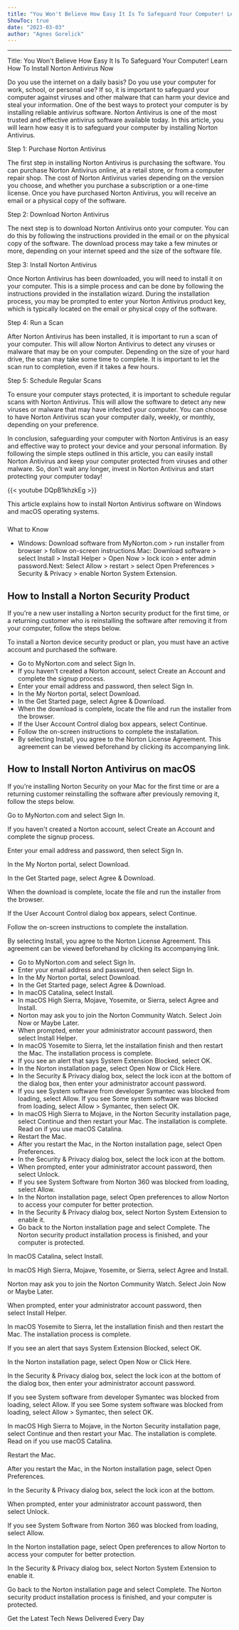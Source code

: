 ```yaml
---
title: "You Won't Believe How Easy It Is To Safeguard Your Computer! Learn How To Install Norton Antivirus Now"
ShowToc: true 
date: "2023-03-03"
author: "Agnes Gorelick"
---
```

*****
Title: You Won't Believe How Easy It Is To Safeguard Your Computer! Learn How To Install Norton Antivirus Now

Do you use the internet on a daily basis? Do you use your computer for work, school, or personal use? If so, it is important to safeguard your computer against viruses and other malware that can harm your device and steal your information. One of the best ways to protect your computer is by installing reliable antivirus software. Norton Antivirus is one of the most trusted and effective antivirus software available today. In this article, you will learn how easy it is to safeguard your computer by installing Norton Antivirus.

Step 1: Purchase Norton Antivirus

The first step in installing Norton Antivirus is purchasing the software. You can purchase Norton Antivirus online, at a retail store, or from a computer repair shop. The cost of Norton Antivirus varies depending on the version you choose, and whether you purchase a subscription or a one-time license. Once you have purchased Norton Antivirus, you will receive an email or a physical copy of the software.

Step 2: Download Norton Antivirus

The next step is to download Norton Antivirus onto your computer. You can do this by following the instructions provided in the email or on the physical copy of the software. The download process may take a few minutes or more, depending on your internet speed and the size of the software file.

Step 3: Install Norton Antivirus

Once Norton Antivirus has been downloaded, you will need to install it on your computer. This is a simple process and can be done by following the instructions provided in the installation wizard. During the installation process, you may be prompted to enter your Norton Antivirus product key, which is typically located on the email or physical copy of the software.

Step 4: Run a Scan

After Norton Antivirus has been installed, it is important to run a scan of your computer. This will allow Norton Antivirus to detect any viruses or malware that may be on your computer. Depending on the size of your hard drive, the scan may take some time to complete. It is important to let the scan run to completion, even if it takes a few hours.

Step 5: Schedule Regular Scans

To ensure your computer stays protected, it is important to schedule regular scans with Norton Antivirus. This will allow the software to detect any new viruses or malware that may have infected your computer. You can choose to have Norton Antivirus scan your computer daily, weekly, or monthly, depending on your preference.

In conclusion, safeguarding your computer with Norton Antivirus is an easy and effective way to protect your device and your personal information. By following the simple steps outlined in this article, you can easily install Norton Antivirus and keep your computer protected from viruses and other malware. So, don't wait any longer, invest in Norton Antivirus and start protecting your computer today!

{{< youtube DQpB1khzkEg >}} 




This article explains how to install Norton Antivirus software on Windows and macOS operating systems.

 
### 
What to Know
 
- Windows: Download software from MyNorton.com > run installer from browser > follow on-screen instructions.Mac: Download software > select Install > Install Helper > Open Now > lock icon > enter admin password.Next: Select Allow > restart > select Open Preferences > Security & Privacy > enable Norton System Extension.

 
##   How to Install a Norton Security Product  
 

If you're a new user installing a Norton security product for the first time, or a returning customer who is reinstalling the software after removing it from your computer, follow the steps below. 

 
To install a Norton device security product or plan, you must have an active account and purchased the software.
 
- Go to MyNorton.com and select Sign In.
 - If you haven't created a Norton account, select Create an Account and complete the signup process.
 - Enter your email address and password, then select Sign In.
 - In the My Norton portal, select Download.
 - In the Get Started page, select Agree & Download.
 - When the download is complete, locate the file and run the installer from the browser.
 - If the User Account Control dialog box appears, select Continue.
 - Follow the on-screen instructions to complete the installation.
 - By selecting Install, you agree to the Norton License Agreement. This agreement can be viewed beforehand by clicking its accompanying link.

 
##   How to Install Norton Antivirus on macOS  
 

If you're installing Norton Security on your Mac for the first time or are a returning customer reinstalling the software after previously removing it, follow the steps below.

 

Go to MyNorton.com and select Sign In.

 
If you haven't created a Norton account, select Create an Account and complete the signup process.
 

Enter your email address and password, then select Sign In.

 

In the My Norton portal, select Download.

 

In the Get Started page, select Agree & Download.

 

When the download is complete, locate the file and run the installer from the browser.

 

If the User Account Control dialog box appears, select Continue.

 

Follow the on-screen instructions to complete the installation.

 
By selecting Install, you agree to the Norton License Agreement. This agreement can be viewed beforehand by clicking its accompanying link.
 
- Go to MyNorton.com and select Sign In.
 - Enter your email address and password, then select Sign In.
 - In the My Norton portal, select Download.
 - In the Get Started page, select Agree & Download.
 - In macOS Catalina, select Install.
 - In macOS High Sierra, Mojave, Yosemite, or Sierra, select Agree and Install.
 - Norton may ask you to join the Norton Community Watch. Select Join Now or Maybe Later.
 - When prompted, enter your administrator account password, then select Install Helper.
 - In macOS Yosemite to Sierra, let the installation finish and then restart the Mac. The installation process is complete.
 - If you see an alert that says System Extension Blocked, select OK.
 - In the Norton installation page, select Open Now or Click Here.
 - In the Security & Privacy dialog box, select the lock icon at the bottom of the dialog box, then enter your administrator account password.
 - If you see System software from developer Symantec was blocked from loading, select Allow. If you see Some system software was blocked from loading, select Allow > Symantec, then select OK.
 - In macOS High Sierra to Mojave, in the Norton Security installation page, select Continue and then restart your Mac. The installation is complete. Read on if you use macOS Catalina.
 - Restart the Mac.
 - After you restart the Mac, in the Norton installation page, select Open Preferences.
 - In the Security & Privacy dialog box, select the lock icon at the bottom.
 - When prompted, enter your administrator account password, then select Unlock.
 - If you see System Software from Norton 360 was blocked from loading, select Allow.
 - In the Norton installation page, select Open preferences to allow Norton to access your computer for better protection.
 - In the Security & Privacy dialog box, select Norton System Extension to enable it.
 - Go back to the Norton installation page and select Complete. The Norton security product installation process is finished, and your computer is protected.

 

In macOS Catalina, select Install.

 
In macOS High Sierra, Mojave, Yosemite, or Sierra, select Agree and Install.
 

Norton may ask you to join the Norton Community Watch. Select Join Now or Maybe Later.

 

When prompted, enter your administrator account password, then select Install Helper.

 
In macOS Yosemite to Sierra, let the installation finish and then restart the Mac. The installation process is complete.
 

If you see an alert that says System Extension Blocked, select OK.

 

In the Norton installation page, select Open Now or Click Here.

 

In the Security & Privacy dialog box, select the lock icon at the bottom of the dialog box, then enter your administrator account password.

 

If you see System software from developer Symantec was blocked from loading, select Allow. If you see Some system software was blocked from loading, select Allow > Symantec, then select OK.

 
In macOS High Sierra to Mojave, in the Norton Security installation page, select Continue and then restart your Mac. The installation is complete. Read on if you use macOS Catalina.
 

Restart the Mac.

 

After you restart the Mac, in the Norton installation page, select Open Preferences.

 

In the Security & Privacy dialog box, select the lock icon at the bottom.

 

When prompted, enter your administrator account password, then select Unlock.

 

If you see System Software from Norton 360 was blocked from loading, select Allow.

 

In the Norton installation page, select Open preferences to allow Norton to access your computer for better protection.

 

In the Security & Privacy dialog box, select Norton System Extension to enable it.

 

Go back to the Norton installation page and select Complete. The Norton security product installation process is finished, and your computer is protected.

 

Get the Latest Tech News Delivered Every Day




